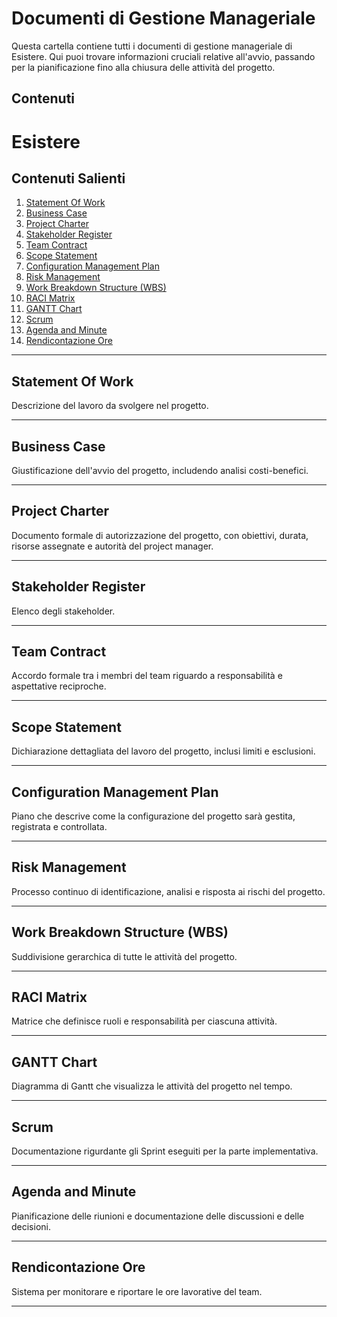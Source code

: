 # Documenti di Gestione Manageriale

Questa cartella contiene tutti i documenti di gestione manageriale di Esistere. Qui puoi trovare informazioni cruciali relative all'avvio, passando per la pianificazione fino alla chiusura delle attività del progetto.

## Contenuti

# Esistere

## Contenuti Salienti

1. [Statement Of Work](#statement-of-work)
2. [Business Case](#business-case)
3. [Project Charter](#project-charter)
4. [Stakeholder Register](#stakeholder-register)
5. [Team Contract](#team-contract)
6. [Scope Statement](#scope-statement)
7. [Configuration Management Plan](#configuration-management-plan)
8. [Risk Management](#risk-management)
9. [Work Breakdown Structure (WBS)](#work-breakdown-structure-wbs)
10. [RACI Matrix](#raci-matrix)
11. [GANTT Chart](#gantt-chart)
12. [Scrum](#scrum)
13. [Agenda and Minute](#agenda-and-minute)
14. [Rendicontazione Ore](#rendicontazione-ore)



---

## Statement Of Work

Descrizione del lavoro da svolgere nel progetto.

---

## Business Case

Giustificazione dell'avvio del progetto, includendo analisi costi-benefici.

---

## Project Charter

Documento formale di autorizzazione del progetto, con obiettivi, durata, risorse assegnate e autorità del project manager.

---

## Stakeholder Register

Elenco degli stakeholder.

---

## Team Contract

Accordo formale tra i membri del team riguardo a responsabilità e aspettative reciproche.

---

## Scope Statement

Dichiarazione dettagliata del lavoro del progetto, inclusi limiti e esclusioni.

---

## Configuration Management Plan

Piano che descrive come la configurazione del progetto sarà gestita, registrata e controllata.

---

## Risk Management

Processo continuo di identificazione, analisi e risposta ai rischi del progetto.

---

## Work Breakdown Structure (WBS)

Suddivisione gerarchica di tutte le attività del progetto.

---

## RACI Matrix

Matrice che definisce ruoli e responsabilità per ciascuna attività.

---

## GANTT Chart

Diagramma di Gantt che visualizza le attività del progetto nel tempo.

---

## Scrum

Documentazione rigurdante gli Sprint eseguiti per la parte implementativa.

---

## Agenda and Minute

Pianificazione delle riunioni e documentazione delle discussioni e delle decisioni.

---

## Rendicontazione Ore 

Sistema per monitorare e riportare le ore lavorative del team.

---
